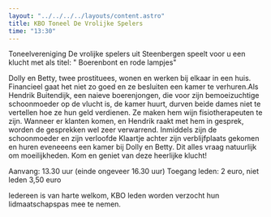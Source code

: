 ```yaml
---
layout: "../../../../layouts/content.astro"
title: KBO Toneel De Vrolijke Spelers
time: "13:30"
---
```


Toneelvereniging De vrolijke spelers uit Steenbergen speelt voor u een klucht met als titel:
" Boerenbont en rode lampjes"

Dolly en Betty, twee prostituees, wonen en werken bij elkaar in een huis. Financieel gaat het niet zo goed en ze besluiten een kamer te verhuren.Als Hendrik Buitendijk, een naieve boerenjongen, die voor zijn bemoeizuchtige schoonmoeder op de vlucht is, de kamer huurt, durven beide dames niet te vertellen hoe ze hun geld verdienen. Ze maken hem wijn fisiotherapeuten te zijn. Wanneer er klanten komen, en Hendrik raakt met hem in gesprek, worden de gesprekken wel zeer verwarrend. Inmiddels zijn de schoonmoeder en zijn verloofde Klaartje achter zijn verblijfplaats gekomen en huren eveneeens een kamer bij Dolly en Betty.
Dit alles vraag natuurlijk om moeilijkheden.
Kom en geniet van deze heerlijke klucht!

Aanvang: 13.30 uur (einde ongeveer 16.30 uur)
Toegang leden: 2 euro, niet leden 3,50 euro

Iedereen is van harte welkom, KBO leden worden verzocht hun lidmaatschapspas mee te nemen.
